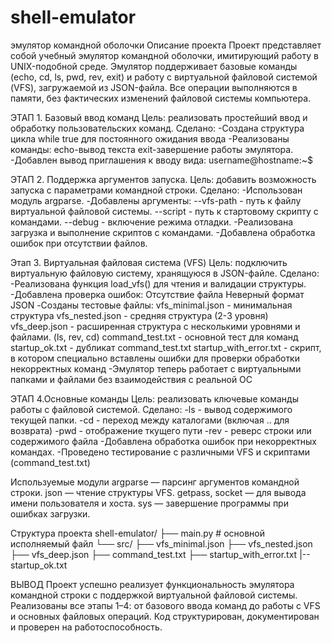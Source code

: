 # shell-emulator
эмулятор командной оболочки
Описание проекта 
Проект представляет собой учебный эмулятор командной оболочки, имитирующий работу в UNIX-подобной среде.
Эмулятор поддерживает базовые команды (echo, cd, ls, pwd, rev, exit) и работу с виртуальной файловой системой (VFS), загружаемой из JSON-файла.
Все операции выполняются в памяти, без фактических изменений файловой системы компьютера.

ЭТАП 1. Базовый ввод команд
Цель: реализовать простейший ввод и обработку пользовательских команд.
Сделано:
-Создана структура цикла while true для постоянного ожидания ввода
-Реализованы команды:
  echo-вывод текста
  exit-завершение работы эмулятора.
-Добавлен вывод приглашения к вводу вида:
  username@hostname:~$

ЭТАП 2. Поддержка аргументов запуска.
Цель: добавить возможность запуска с параметрами командной строки.
Сделано:
-Использован модуль argparse.
-Добавлены аргументы:
  --vfs-path - путь к файлу виртуальной файловой системы.
  --script - путь к стартовому скрипту с командами.
  --debug - включение режима отладки.
-Реализована загрузка и выполнение скриптов с командами.
-Добавлена обработка ошибок при отсутствии файлов.

Этап 3. Виртуальная файловая система (VFS)
Цель: подключить виртуальную файловую систему, хранящуюся в JSON-файле.
Сделано:
-Реализована функция load_vfs() для чтения и валидации структуры.
-Добавлена проверка ошибок:
  Отсутствие файла 
  Неверный формат JSON
-Созданы тестовые файлы:
  vfs_minimal.json - минимальная структура
  vfs_nested.json - средняя структура (2-3 уровня)
  vfs_deep.json - расширенная структура с несколькими уровнями и файлами. (ls, rev, cd)
  command_test.txt - основной тест для команд
  startup_ok.txt - дубликат command_test.txt
  startup_with_error.txt - скрипт, в котором специально вставлены ошибки для проверки обработки некорректных команд
-Эмулятор теперь работает с виртуальными папками и файлами без взаимодействия с реальной ОС

ЭТАП 4.Основные команды 
Цель: реализовать ключевые команды работы с файловой системой.
Сделано:
  -ls - вывод содержимого текущей папки.
  -cd - переход между каталогами (включая .. для возврата)
  -pwd - отображение ткущего пути 
  -rev - реверс строки или содержимого файла
-Добавлена обработка ошибок при некорректных командах.
-Проведено тестирование с различными VFS и скриптами (command_test.txt)

Используемые модули
argparse — парсинг аргументов командной строки.
json — чтение структуры VFS.
getpass, socket — для вывода имени пользователя и хоста.
sys — завершение программы при ошибках загрузки.

Структура проекта
shell-emulator/
├── main.py                 # основной исполняемый файл
└── src/
    ├── vfs_minimal.json
    ├── vfs_nested.json
    ├── vfs_deep.json
    ├── command_test.txt
    ├── startup_with_error.txt
    |-- startup_ok.txt

ВЫВОД
Проект успешно реализует функциональность эмулятора командной строки с поддержкой виртуальной файловой системы.
Реализованы все этапы 1–4: от базового ввода команд до работы с VFS и основных файловых операций.
Код структурирован, документирован и проверен на работоспособность.

